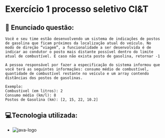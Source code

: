 # Exercício 1 processo seletivo CI&T



## :page_facing_up: Enunciado questão:

```
Você e seu time estão desenvolvendo um sistema de indicações de postos de gasolina que ficam próximos da localização atual do veículo. No modo de direção “viagem”, a funcionalidade a ser desenvolvida é de indicar ao condutor o posto mais distante possível dentro do limite atual de combustível. E caso não exista posto de gasolina, retornar -1

A pessoa responsável por fazer a especificação do sistema informou que você terá as seguintes informações: consumo médio de combustível, quantidade de combustível restante no veículo e um array contendo distâncias dos postos de gasolinas.

Exemplo:
Combustivel (em litros): 2
Consumo médio (km/l): 8
Postos de Gasolina (km): [2, 15, 22, 10.2]
```

## 💻Tecnologia utilizada:

- ![java-logo](https://img.shields.io/badge/Java-ED8B00?style=for-the-badge&logo=java&logoColor=white)

